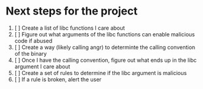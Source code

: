 # Next steps for the project

1. [ ] Create a list of libc functions I care about
2. [ ] Figure out what arguments of the libc functions can enable malicious code if abused
3. [ ] Create a way (likely calling angr) to determinte the calling convention of the binary
4. [ ] Once I have the calling convention, figure out what ends up in the libc argument I care about
5. [ ] Create a set of rules to determine if the libc argument is malicious
6. [ ] If a rule is broken, alert the user